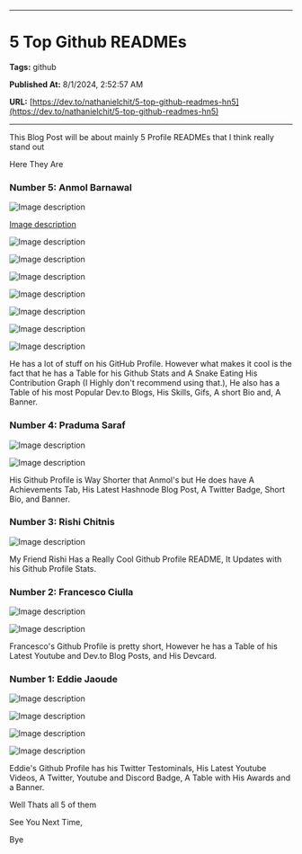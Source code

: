   
  <hr />
  
  # 5 Top Github READMEs
  
  **Tags:** github

  **Published At:** 8/1/2024, 2:52:57 AM

  **URL:** [https://dev.to/nathanielchit/5-top-github-readmes-hn5](https://dev.to/nathanielchit/5-top-github-readmes-hn5)

  <hr />
  This Blog Post will be about mainly 5 Profile READMEs that I think really stand out 

Here They Are


### Number 5: Anmol Barnawal


![Image description](https://dev-to-uploads.s3.amazonaws.com/uploads/articles/wwnd0oojothkri5qq2ui.png)

[Image description](https://dev-to-uploads.s3.amazonaws.com/uploads/articles/w71690wnmibmmh94uuce.png)

![Image description](https://dev-to-uploads.s3.amazonaws.com/uploads/articles/9lnlrfjlr3hzd0llx9j1.png)

![Image description](https://dev-to-uploads.s3.amazonaws.com/uploads/articles/o56noz6spfbjgfs9vmq8.png)

![Image description](https://dev-to-uploads.s3.amazonaws.com/uploads/articles/bd9s02u682xf3xfo2dh6.png)

![Image description](https://dev-to-uploads.s3.amazonaws.com/uploads/articles/pyclbw5w7tx63lru5vkj.png)

![Image description](https://dev-to-uploads.s3.amazonaws.com/uploads/articles/0t83188kpi6ux7yii8zu.png)


![Image description](https://dev-to-uploads.s3.amazonaws.com/uploads/articles/7ovaol38mur9ygel6abz.png)



![Image description](https://dev-to-uploads.s3.amazonaws.com/uploads/articles/wh2ei2k86ajo1hj0713y.png)

He has a lot of stuff on his GitHub Profile. However what makes it cool is the fact that he has a Table for his Github Stats and A Snake Eating His Contribution Graph
(I Highly don't recommend using that.), He also has a Table of his most Popular Dev.to Blogs, His Skills, Gifs, A short Bio and, A Banner.

### Number 4: Praduma Saraf


![Image description](https://dev-to-uploads.s3.amazonaws.com/uploads/articles/01m8yramgmhx3tnmtal2.png)


![Image description](https://dev-to-uploads.s3.amazonaws.com/uploads/articles/t7ugryd292ulyq4ih2d1.png)


His Github Profile is Way Shorter that Anmol's but He does have A Achievements Tab, His Latest Hashnode Blog Post, A Twitter Badge, Short Bio, and Banner.

### Number 3: Rishi Chitnis


![Image description](https://dev-to-uploads.s3.amazonaws.com/uploads/articles/9k81a1gyq7xamp2xr1pi.png)



My Friend Rishi Has a Really Cool Github Profile README, It Updates with his Github Profile Stats.


### Number 2: Francesco Ciulla


![Image description](https://dev-to-uploads.s3.amazonaws.com/uploads/articles/pu66wdvjx7taci2govq3.png)



![Image description](https://dev-to-uploads.s3.amazonaws.com/uploads/articles/hgxsj8dmlim4nzq7d0zd.png)


Francesco's Github Profile is pretty short, However he has a Table of his Latest Youtube and Dev.to Blog Posts, and His Devcard.

### Number 1: Eddie Jaoude


![Image description](https://dev-to-uploads.s3.amazonaws.com/uploads/articles/gobw86olxt53enz6xuie.png)



![Image description](https://dev-to-uploads.s3.amazonaws.com/uploads/articles/mll9zmvel2m15l9hcfds.png)


![Image description](https://dev-to-uploads.s3.amazonaws.com/uploads/articles/x4htq89l2cjan944x79r.png)


![Image description](https://dev-to-uploads.s3.amazonaws.com/uploads/articles/6p8g3pekpv48c12b6z3l.png)

Eddie's Github Profile has his Twitter Testominals, His Latest Youtube Videos, A Twitter, Youtube and Discord Badge, A Table with His Awards and a Banner.

Well Thats all 5 of them

See You Next Time,

Bye    
  
